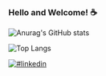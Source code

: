 ### Hello and Welcome! ☕

![Anurag's GitHub stats](https://github-readme-stats.vercel.app/api?username=herick-develop&show_icons=true&theme=radical&rank_icon=github)


![Top Langs](https://github-readme-stats.vercel.app/api/top-langs/?username=herick-develop&layout=compact&theme=radical)

[![#linkedin](https://img.shields.io/badge/LinkedIn-0077B5?style=for-the-badge&logo=linkedin&logoColor=white)](https://www.linkedin.com/in/herick-lucas/)

